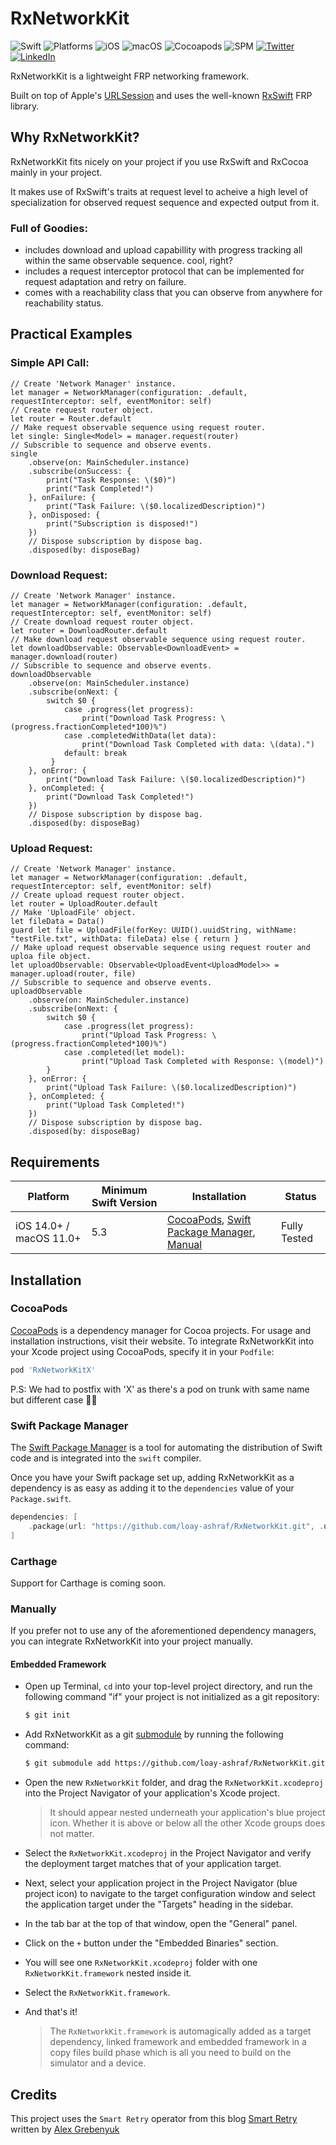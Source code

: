 # RxNetworkKit
![Swift](https://img.shields.io/badge/Swift-5.3-orange)
![Platforms](https://img.shields.io/badge/Platforms-iOS%20macOS-yellowgreen)
![iOS](https://img.shields.io/badge/iOS-14.0%2B-black)
![macOS](https://img.shields.io/badge/macOS-11.0%2B-black)
![Cocoapods](https://img.shields.io/badge/Cocoapods-compatible-red)
![SPM](https://img.shields.io/badge/SPM-compatible-brightgreen)
[![Twitter](https://img.shields.io/badge/Twitter-%40lashraf96-blue)](https://twitter.com/lashraf96)
[![LinkedIn](https://img.shields.io/badge/LinkedIn-loay--ashraf-blue)](https://linkedin.com/in/loay-ashraf)

RxNetworkKit is a lightweight FRP networking framework. 

Built on top of Apple's [URLSession](https://developer.apple.com/documentation/foundation/urlsession) and uses the well-known [RxSwift](https://github.com/ReactiveX/RxSwift) FRP library.

## Why RxNetworkKit?

RxNetworkKit fits nicely on your project if you use RxSwift and RxCocoa mainly in your project.

It makes use of RxSwift's traits at request level to acheive a high level of specialization for observed request sequence and expected output from it.

### Full of Goodies:

- includes download and upload capabillity with progress tracking all within the same observable sequence. cool, right?
- includes a request interceptor protocol that can be implemented for request adaptation and retry on failure.
- comes with a reachability class that you can observe from anywhere for reachability status.

## Practical Examples

### Simple API Call:

```
// Create 'Network Manager' instance.
let manager = NetworkManager(configuration: .default, requestInterceptor: self, eventMonitor: self)
// Create request router object.
let router = Router.default
// Make request observable sequence using request router.
let single: Single<Model> = manager.request(router)
// Subscrible to sequence and observe events.
single
    .observe(on: MainScheduler.instance)
    .subscribe(onSuccess: {
        print("Task Response: \($0)")
        print("Task Completed!")
    }, onFailure: {
        print("Task Failure: \($0.localizedDescription)")
    }, onDisposed: {
        print("Subscription is disposed!")
    })
    // Dispose subscription by dispose bag.
    .disposed(by: disposeBag)
```

### Download Request:

```
// Create 'Network Manager' instance.
let manager = NetworkManager(configuration: .default, requestInterceptor: self, eventMonitor: self)
// Create download request router object.
let router = DownloadRouter.default
// Make download request observable sequence using request router.
let downloadObservable: Observable<DownloadEvent> = manager.download(router)
// Subscrible to sequence and observe events.
downloadObservable
    .observe(on: MainScheduler.instance)
    .subscribe(onNext: {
        switch $0 {
            case .progress(let progress):
                print("Download Task Progress: \(progress.fractionCompleted*100)%")
            case .completedWithData(let data):
                print("Download Task Completed with data: \(data).")
            default: break
         }
    }, onError: {
        print("Download Task Failure: \($0.localizedDescription)")
    }, onCompleted: {
        print("Download Task Completed!")
    })
    // Dispose subscription by dispose bag.
    .disposed(by: disposeBag)
```

### Upload Request:

```
// Create 'Network Manager' instance.
let manager = NetworkManager(configuration: .default, requestInterceptor: self, eventMonitor: self)
// Create upload request router object.
let router = UploadRouter.default
// Make 'UploadFile' object.
let fileData = Data()
guard let file = UploadFile(forKey: UUID().uuidString, withName: "testFile.txt", withData: fileData) else { return }
// Make upload request observable sequence using request router and uploa file object.
let uploadObservable: Observable<UploadEvent<UploadModel>> = manager.upload(router, file)
// Subscrible to sequence and observe events.
uploadObservable
    .observe(on: MainScheduler.instance)
    .subscribe(onNext: {
        switch $0 {
            case .progress(let progress):
                print("Upload Task Progress: \(progress.fractionCompleted*100)%")
            case .completed(let model):
                print("Upload Task Completed with Response: \(model)")
        }
    }, onError: {
        print("Upload Task Failure: \($0.localizedDescription)")
    }, onCompleted: {
        print("Upload Task Completed!")
    })
    // Dispose subscription by dispose bag.
    .disposed(by: disposeBag)
```

## Requirements

| Platform | Minimum Swift Version | Installation | Status |
| --- | --- | --- | --- |
| iOS 14.0+ / macOS 11.0+ | 5.3 | [CocoaPods](#cocoapods), [Swift Package Manager](#swift-package-manager), [Manual](#manually) | Fully Tested |

## Installation

### CocoaPods

[CocoaPods](https://cocoapods.org) is a dependency manager for Cocoa projects. For usage and installation instructions, visit their website. To integrate RxNetworkKit into your Xcode project using CocoaPods, specify it in your `Podfile`:

```ruby
pod 'RxNetworkKitX'
```
P.S: We had to postfix with 'X' as there's a pod on trunk with same name but different case 🤦‍♂️

### Swift Package Manager

The [Swift Package Manager](https://swift.org/package-manager/) is a tool for automating the distribution of Swift code and is integrated into the `swift` compiler. 

Once you have your Swift package set up, adding RxNetworkKit as a dependency is as easy as adding it to the `dependencies` value of your `Package.swift`.

```swift
dependencies: [
    .package(url: "https://github.com/loay-ashraf/RxNetworkKit.git", .upToNextMajor(from: "0.0.1"))
]
```

### Carthage

Support for Carthage is coming soon.

### Manually

If you prefer not to use any of the aforementioned dependency managers, you can integrate RxNetworkKit into your project manually.

#### Embedded Framework

- Open up Terminal, `cd` into your top-level project directory, and run the following command "if" your project is not initialized as a git repository:

  ```bash
  $ git init
  ```

- Add RxNetworkKit as a git [submodule](https://git-scm.com/docs/git-submodule) by running the following command:

  ```bash
  $ git submodule add https://github.com/loay-ashraf/RxNetworkKit.git
  ```

- Open the new `RxNetworkKit` folder, and drag the `RxNetworkKit.xcodeproj` into the Project Navigator of your application's Xcode project.

    > It should appear nested underneath your application's blue project icon. Whether it is above or below all the other Xcode groups does not matter.
- Select the `RxNetworkKit.xcodeproj` in the Project Navigator and verify the deployment target matches that of your application target.
- Next, select your application project in the Project Navigator (blue project icon) to navigate to the target configuration window and select the application target under the "Targets" heading in the sidebar.
- In the tab bar at the top of that window, open the "General" panel.
- Click on the `+` button under the "Embedded Binaries" section.
- You will see one `RxNetworkKit.xcodeproj` folder with one `RxNetworkKit.framework` nested inside it.
- Select the `RxNetworkKit.framework`.
- And that's it!

  > The `RxNetworkKit.framework` is automagically added as a target dependency, linked framework and embedded framework in a copy files build phase which is all you need to build on the simulator and a device.

## Credits

This project uses the `Smart Retry` operator from this blog [Smart Retry](https://kean.blog/post/smart-retry) written by [Alex Grebenyuk](https://twitter.com/a_grebenyuk)
